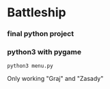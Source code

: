 # Battleship 
### final python project
### python3 with pygame  

    python3 menu.py  

Only working "Graj" and "Zasady"